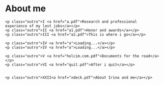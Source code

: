 <html>
 <head>
     <h1>About me</h1>
 
	<p class="outro">I <a href="a.pdf">Research and professional experience of my last jobs</a></p>
	<p class="outro">II <a href="a1.pdf">Honor and awards</a></p>
	<p class="outro">III <a href="a2.pdf">This is where i go</a></p>

	<p class="outro">IV <a href="a">Loading...</a></p>
	<p class="outro">IV <a href="a">Loading...</a></p>

	<p class="outro">V <a href="holcim.com.pdf">Documents for the road</a></p>	
	<p class="outro">VI <a href="quit.pdf">After i quit</a></p>	
	

	<p class="outro">XXII<a href="xdeck.pdf">About Irina and me</a></p>	
 </head>
</html>

